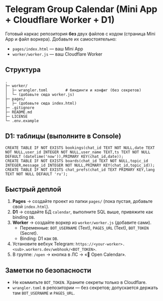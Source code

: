 # Telegram Group Calendar (Mini App + Cloudflare Worker + D1)

Готовый каркас репозитория **без** двух файлов с кодом (страница Mini App и файл воркера). 
Добавьте их самостоятельно:
- `pages/index.html` — ваш Mini App
- `worker/worker.js` — ваш Cloudflare Worker

## Структура
```
.
├─ worker/
│  ├─ wrangler.toml        # биндинги и конфиг (без секретов)
│  └─ (добавьте сюда worker.js)
├─ pages/
│  ├─ (добавьте сюда index.html)
├─ .gitignore
├─ README.md
├─ LICENSE
└─ .env.example
```

## D1: таблицы (выполните в Console)
```
CREATE TABLE IF NOT EXISTS bookings(chat_id TEXT NOT NULL,date TEXT NOT NULL,user_id INTEGER NOT NULL,user_name TEXT,ts TEXT NOT NULL DEFAULT (datetime('now')),PRIMARY KEY(chat_id,date));
CREATE TABLE IF NOT EXISTS boards(chat_id TEXT NOT NULL,topic_id INTEGER,message_id INTEGER NOT NULL,PRIMARY KEY(chat_id,topic_id));
CREATE TABLE IF NOT EXISTS chat_prefs(chat_id TEXT PRIMARY KEY,lang TEXT NOT NULL DEFAULT 'ru');
```

## Быстрый деплой
1. **Pages** → создайте проект из папки `pages/` (пока пустая, добавьте свой `index.html`).
2. **D1** → создайте БД `calendar`, выполните SQL выше, привяжите как binding `DB`.
3. **Worker** → создайте воркер из `worker/worker.js` (добавите сами).
   - Переменные: `BOT_USERNAME` (Text), `PAGES_URL` (Text), `BOT_TOKEN` (Secret).
   - Binding: D1 как `DB`.
4. Установите вебхук Telegram: `https://<your-worker>.<sub>.workers.dev/webhook/<BOT_TOKEN>`.
5. В группе: `/open` → кнопка в ЛС → «📅 Open Calendar».

## Заметки по безопасности
- Не коммитьте `BOT_TOKEN`. Храните секреты только в Cloudflare.
- `wrangler.toml` в репозитории — без секретов; допускается держать там `BOT_USERNAME` и `PAGES_URL`.
